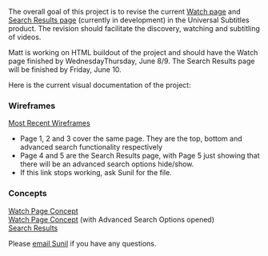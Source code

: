 The overall goal of this project is to revise the current [Watch page](http://www.universalsubtitles.org/videos/) and [Search Results page](http://dev.universalsubtitles.org/en/search/) (currently in development) in the Universal Subtitles product. The revision should facilitate the discovery, watching and subtitling of videos.

Matt is working on HTML buildout of the project and should have the Watch page finished by WednesdayThursday, June 8/9. The Search Results page will be finished by Friday, June 10.

Here is the current visual documentation of the project:

### Wireframes
[Most Recent Wireframes](http://dl.dropbox.com/u/583499/Browsing-Videos-WIREFRAMES-v0.2.pdf)  

 * Page 1, 2 and 3 cover the same page. They are the top, bottom and advanced search functionality respectively  
 * Page 4 and 5 are the Search Results page, with Page 5 just showing that there will be an advanced search options hide/show.  
 * If this link stops working, ask Sunil for the file.

### Concepts
[Watch Page Concept](http://d.pr/bEgA)  
[Watch Page Concept](http://d.pr/gQWv) (with Advanced Search Options opened)  
[Search Results](http://d.pr/wU1R)

Please [email Sunil](mailto:sunil@doshimedia.com) if you have any questions.